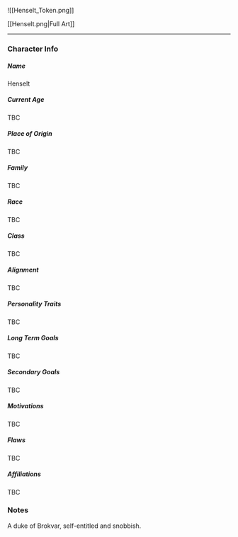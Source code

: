 ![[Henselt_Token.png]]

[[Henselt.png|Full Art]]

---
### Character Info

##### Name 
Henselt
##### Current Age
TBC
##### Place of Origin
TBC
##### Family
TBC
##### Race
TBC
##### Class
TBC
##### Alignment
TBC
##### Personality Traits
TBC
##### Long Term Goals
TBC
##### Secondary Goals
TBC
##### Motivations
TBC
##### Flaws
TBC
##### Affiliations
TBC
### Notes

A duke of Brokvar, self-entitled and snobbish. 
